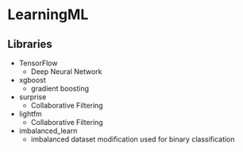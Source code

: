 # LearningML

## Libraries

* TensorFlow
  * Deep Neural Network
* xgboost
  * gradient boosting
* surprise
  * Collaborative Filtering
* lightfm
  * Collaborative Filtering
* imbalanced_learn
  * imbalanced dataset modification used for binary classification
